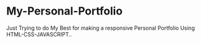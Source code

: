 # My-Personal-Portfolio
Just Trying to do My Best for making a responsive Personal Portfolio Using HTML-CSS-JAVASCRIPT..
